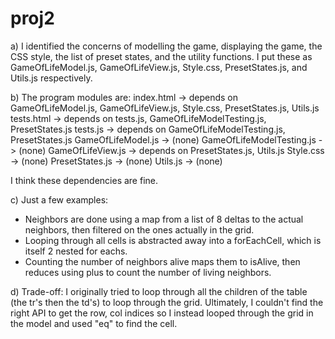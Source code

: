 proj2
=====

a) I identified the concerns of modelling the game, displaying the game, the CSS style, the list of preset states, and the utility functions. I put these as GameOfLifeModel.js, GameOfLifeView.js, Style.css, PresetStates.js, and Utils.js respectively.

b) The program modules are:
index.html -> depends on GameOfLifeModel.js, GameOfLifeView.js, Style.css, PresetStates.js, Utils.js
tests.html -> depends on tests.js, GameOfLifeModelTesting.js, PresetStates.js
tests.js -> depends on GameOfLifeModelTesting.js, PresetStates.js
GameOfLifeModel.js -> (none)
GameOfLifeModelTesting.js -> (none)
GameOfLifeView.js -> depends on PresetStates.js, Utils.js
Style.css -> (none)
PresetStates.js -> (none)
Utils.js -> (none)

I think these dependencies are fine.

c) Just a few examples:
- Neighbors are done using a map from a list of 8 deltas to the actual neighbors, then filtered on the ones actually in the grid.
- Looping through all cells is abstracted away into a forEachCell, which is itself 2 nested for eachs.
- Counting the number of neighbors alive maps them to isAlive, then reduces using plus to count the number of living neighbors.

d) Trade-off: I originally tried to loop through all the children of the table (the tr's then the td's) to loop through the grid. Ultimately, I couldn't find the right API to get the row, col indices so I instead looped through the grid in the model and used "eq" to find the cell.
